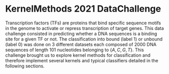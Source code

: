 # KernelMethods 2021 DataChallenge

Transcription factors (TFs) are proteins that bind specific sequence motifs in the genome to activate or repress transcription of target genes. This data challenge consisted in predicting whether a DNA sequences is a binding site for a given TF or not. The classification into bound (label 1) or unbound (label 0) was done on 3 different datasets each composed of 2000 DNA sequences of length 101 nucleotides belonging to $\{A,C,G,T\}$. This challenge brought us to explore kernel methods for classification and therefore implement several kernels and typical classifiers detailed in the following sections.
